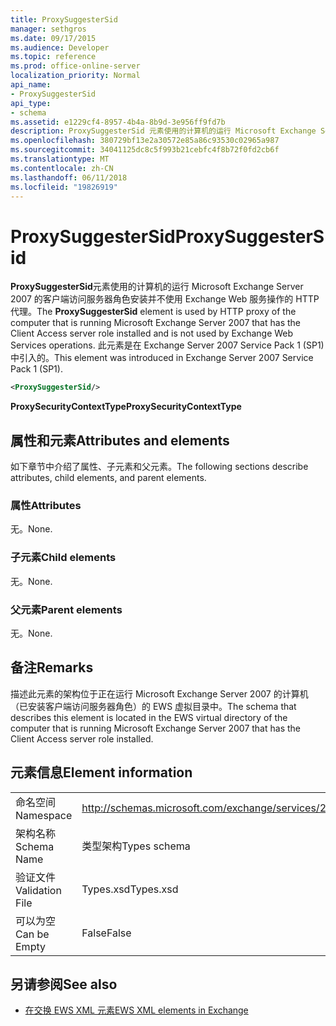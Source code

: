 ```yaml
---
title: ProxySuggesterSid
manager: sethgros
ms.date: 09/17/2015
ms.audience: Developer
ms.topic: reference
ms.prod: office-online-server
localization_priority: Normal
api_name:
- ProxySuggesterSid
api_type:
- schema
ms.assetid: e1229cf4-8957-4b4a-8b9d-3e956ff9fd7b
description: ProxySuggesterSid 元素使用的计算机的运行 Microsoft Exchange Server 2007 的客户端访问服务器角色安装并不使用 Exchange Web 服务操作的 HTTP 代理。 此元素是在 Exchange Server 2007 Service Pack 1 (SP1) 中引入的。
ms.openlocfilehash: 380729bf13e2a30572e85a86c93530c02965a987
ms.sourcegitcommit: 34041125dc8c5f993b21cebfc4f8b72f0fd2cb6f
ms.translationtype: MT
ms.contentlocale: zh-CN
ms.lasthandoff: 06/11/2018
ms.locfileid: "19826919"
---
```

# <a name="proxysuggestersid"></a><span data-ttu-id="1290c-104">ProxySuggesterSid</span><span class="sxs-lookup"><span data-stu-id="1290c-104">ProxySuggesterSid</span></span>

<span data-ttu-id="1290c-105">**ProxySuggesterSid**元素使用的计算机的运行 Microsoft Exchange Server 2007 的客户端访问服务器角色安装并不使用 Exchange Web 服务操作的 HTTP 代理。</span><span class="sxs-lookup"><span data-stu-id="1290c-105">The **ProxySuggesterSid** element is used by HTTP proxy of the computer that is running Microsoft Exchange Server 2007 that has the Client Access server role installed and is not used by Exchange Web Services operations.</span></span> <span data-ttu-id="1290c-106">此元素是在 Exchange Server 2007 Service Pack 1 (SP1) 中引入的。</span><span class="sxs-lookup"><span data-stu-id="1290c-106">This element was introduced in Exchange Server 2007 Service Pack 1 (SP1).</span></span> 
  
```xml
<ProxySuggesterSid/>
```

 <span data-ttu-id="1290c-107">**ProxySecurityContextType**</span><span class="sxs-lookup"><span data-stu-id="1290c-107">**ProxySecurityContextType**</span></span>
## <a name="attributes-and-elements"></a><span data-ttu-id="1290c-108">属性和元素</span><span class="sxs-lookup"><span data-stu-id="1290c-108">Attributes and elements</span></span>

<span data-ttu-id="1290c-109">如下章节中介绍了属性、子元素和父元素。</span><span class="sxs-lookup"><span data-stu-id="1290c-109">The following sections describe attributes, child elements, and parent elements.</span></span>
  
### <a name="attributes"></a><span data-ttu-id="1290c-110">属性</span><span class="sxs-lookup"><span data-stu-id="1290c-110">Attributes</span></span>

<span data-ttu-id="1290c-111">无。</span><span class="sxs-lookup"><span data-stu-id="1290c-111">None.</span></span>
  
### <a name="child-elements"></a><span data-ttu-id="1290c-112">子元素</span><span class="sxs-lookup"><span data-stu-id="1290c-112">Child elements</span></span>

<span data-ttu-id="1290c-113">无。</span><span class="sxs-lookup"><span data-stu-id="1290c-113">None.</span></span>
  
### <a name="parent-elements"></a><span data-ttu-id="1290c-114">父元素</span><span class="sxs-lookup"><span data-stu-id="1290c-114">Parent elements</span></span>

<span data-ttu-id="1290c-115">无。</span><span class="sxs-lookup"><span data-stu-id="1290c-115">None.</span></span>
  
## <a name="remarks"></a><span data-ttu-id="1290c-116">备注</span><span class="sxs-lookup"><span data-stu-id="1290c-116">Remarks</span></span>

<span data-ttu-id="1290c-117">描述此元素的架构位于正在运行 Microsoft Exchange Server 2007 的计算机（已安装客户端访问服务器角色）的 EWS 虚拟目录中。</span><span class="sxs-lookup"><span data-stu-id="1290c-117">The schema that describes this element is located in the EWS virtual directory of the computer that is running Microsoft Exchange Server 2007 that has the Client Access server role installed.</span></span>
  
## <a name="element-information"></a><span data-ttu-id="1290c-118">元素信息</span><span class="sxs-lookup"><span data-stu-id="1290c-118">Element information</span></span>

|||
|:-----|:-----|
|<span data-ttu-id="1290c-119">命名空间</span><span class="sxs-lookup"><span data-stu-id="1290c-119">Namespace</span></span>  <br/> |http://schemas.microsoft.com/exchange/services/2006/types  <br/> |
|<span data-ttu-id="1290c-120">架构名称</span><span class="sxs-lookup"><span data-stu-id="1290c-120">Schema Name</span></span>  <br/> |<span data-ttu-id="1290c-121">类型架构</span><span class="sxs-lookup"><span data-stu-id="1290c-121">Types schema</span></span>  <br/> |
|<span data-ttu-id="1290c-122">验证文件</span><span class="sxs-lookup"><span data-stu-id="1290c-122">Validation File</span></span>  <br/> |<span data-ttu-id="1290c-123">Types.xsd</span><span class="sxs-lookup"><span data-stu-id="1290c-123">Types.xsd</span></span>  <br/> |
|<span data-ttu-id="1290c-124">可以为空</span><span class="sxs-lookup"><span data-stu-id="1290c-124">Can be Empty</span></span>  <br/> |<span data-ttu-id="1290c-125">False</span><span class="sxs-lookup"><span data-stu-id="1290c-125">False</span></span>  <br/> |
   
## <a name="see-also"></a><span data-ttu-id="1290c-126">另请参阅</span><span class="sxs-lookup"><span data-stu-id="1290c-126">See also</span></span>



- [<span data-ttu-id="1290c-127">在交换 EWS XML 元素</span><span class="sxs-lookup"><span data-stu-id="1290c-127">EWS XML elements in Exchange</span></span>](ews-xml-elements-in-exchange.md)


